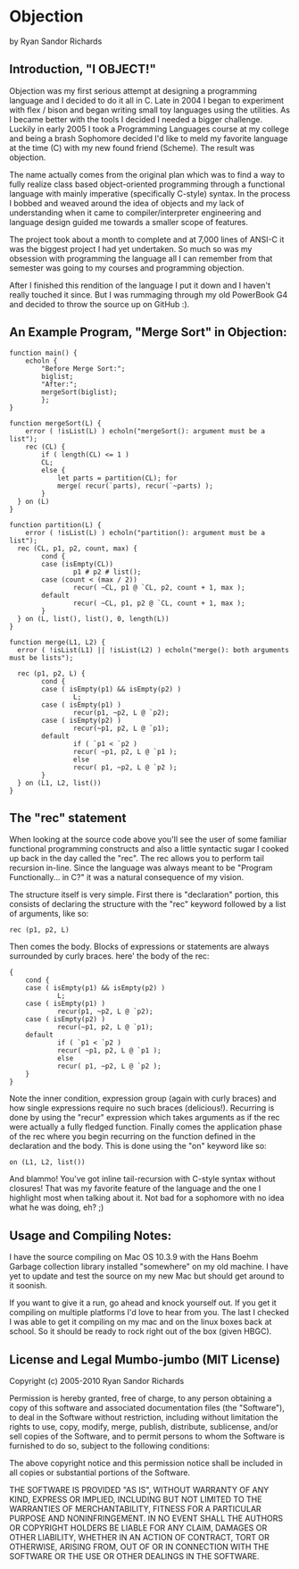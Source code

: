 Objection
================================================================================
by Ryan Sandor Richards


Introduction, "I OBJECT!"
--------------------------------------------------------------------------------

Objection was my first serious attempt at designing a programming language and
I decided to do it all in C. Late in 2004 I began to experiment with flex /
bison and began writing small toy languages using the utilities. As I became
better with the tools I decided I needed a bigger challenge. Luckily in early
2005 I took a Programming Languages course at my college and being a brash 
Sophomore decided I'd like to meld my favorite language at the time (C) with 
my new found friend (Scheme). The result was objection.

The name actually comes from the original plan which was to find a way to 
fully realize class based object-oriented programming through a functional
language with mainly imperative (specifically C-style) syntax. In the process
I bobbed and weaved around the idea of objects and my lack of understanding
when it came to compiler/interpreter engineering and language design guided
me towards a smaller scope of features.

The project took about a month to complete and at 7,000 lines of ANSI-C it was
the biggest project I had yet undertaken. So much so was my obsession with
programming the language all I can remember from that semester was going to
my courses and programming objection.

After I finished this rendition of the language I put it down and I haven't
really touched it since. But I was rummaging through my old PowerBook G4 and
decided to throw the source up on GitHub :).

An Example Program, "Merge Sort" in Objection:
--------------------------------------------------------------------------------

	function main() {
		echoln {
			"Before Merge Sort:";
			biglist;
			"After:";
			mergeSort(biglist);
			};
	}

	function mergeSort(L) {
		error ( !isList(L) ) echoln("mergeSort(): argument must be a list");
		rec (CL) {
			if ( length(CL) <= 1 )
		    CL;
			else {
				let parts = partition(CL); for
				merge( recur(`parts), recur(`~parts) );
			}
	  } on (L)
	}

	function partition(L) {
		error ( !isList(L) ) echoln("partition(): argument must be a list");
	  rec (CL, p1, p2, count, max) {
			cond {
		    case (isEmpty(CL))
					p1 # p2 # list();
		    case (count < (max / 2))
					recur( ~CL, p1 @ `CL, p2, count + 1, max );
		    default
					recur( ~CL, p1, p2 @ `CL, count + 1, max );
			}
	  } on (L, list(), list(), 0, length(L))
	}

	function merge(L1, L2) {
	  error ( !isList(L1) || !isList(L2) ) echoln("merge(): both arguments must be lists");
    
	  rec (p1, p2, L) {
			cond {
		    case ( isEmpty(p1) && isEmpty(p2) )
					L;
		    case ( isEmpty(p1) )
					recur(p1, ~p2, L @ `p2);
		    case ( isEmpty(p2) )
					recur(~p1, p2, L @ `p1);
		    default
					if ( `p1 < `p2 )
			    	recur( ~p1, p2, L @ `p1 );
					else
			    	recur( p1, ~p2, L @ `p2 );
			}
	  } on (L1, L2, list())
	}

The "rec" statement
--------------------------------------------------------------------------------

When looking at the source code above you'll see the user of some familiar
functional programming constructs and also a little syntactic sugar I cooked up 
back in the day called the "rec". The rec allows you to perform tail recursion 
in-line. Since the language was always meant to be "Program Functionally... 
in C?" it was a natural consequence of my vision.

The structure itself is very simple. First there is "declaration" portion,
this consists of declaring the structure with the "rec" keyword followed
by a list of arguments, like so:

	rec (p1, p2, L)

Then comes the body. Blocks of expressions or statements are always surrounded
by curly braces. here' the body of the rec:

	{
		cond {
    	case ( isEmpty(p1) && isEmpty(p2) )
				L;
	    case ( isEmpty(p1) )
				recur(p1, ~p2, L @ `p2);
	    case ( isEmpty(p2) )
				recur(~p1, p2, L @ `p1);
	    default
				if ( `p1 < `p2 )
		    	recur( ~p1, p2, L @ `p1 );
				else
		    	recur( p1, ~p2, L @ `p2 );
		}
	}

Note the inner condition, expression group (again with curly braces) and how
single expressions require no such braces (delicious!). Recurring is done by
using the "recur" expression which takes arguments as if the rec were actually
a fully fledged function. Finally comes the application phase of the rec where 
you begin recurring on the function defined in the declaration and the body.
This is done using the "on" keyword like so:

	on (L1, L2, list())

And blammo! You've got inline tail-recursion with C-style syntax without 
closures! That was my favorite feature of the language and the one I highlight 
most when talking about it. Not bad for a sophomore with no idea what he was 
doing, eh? ;)

Usage and Compiling Notes:
--------------------------------------------------------------------------------

I have the source compiling on Mac OS 10.3.9 with the Hans Boehm Garbage
collection library installed "somewhere" on my old machine. I have yet to 
update and test the source on my new Mac but should get around to it soonish.

If you want to give it a run, go ahead and knock yourself out. If you get it
compiling on multiple platforms I'd love to hear from you. The last I checked
I was able to get it compiling on my mac and on the linux boxes back at
school. So it should be ready to rock right out of the box (given HBGC).

License and Legal Mumbo-jumbo (MIT License)
--------------------------------------------------------------------------------

Copyright (c) 2005-2010 Ryan Sandor Richards

Permission is hereby granted, free of charge, to any person
obtaining a copy of this software and associated documentation
files (the "Software"), to deal in the Software without
restriction, including without limitation the rights to use,
copy, modify, merge, publish, distribute, sublicense, and/or sell
copies of the Software, and to permit persons to whom the
Software is furnished to do so, subject to the following
conditions:

The above copyright notice and this permission notice shall be
included in all copies or substantial portions of the Software.

THE SOFTWARE IS PROVIDED "AS IS", WITHOUT WARRANTY OF ANY KIND,
EXPRESS OR IMPLIED, INCLUDING BUT NOT LIMITED TO THE WARRANTIES
OF MERCHANTABILITY, FITNESS FOR A PARTICULAR PURPOSE AND
NONINFRINGEMENT. IN NO EVENT SHALL THE AUTHORS OR COPYRIGHT
HOLDERS BE LIABLE FOR ANY CLAIM, DAMAGES OR OTHER LIABILITY,
WHETHER IN AN ACTION OF CONTRACT, TORT OR OTHERWISE, ARISING
FROM, OUT OF OR IN CONNECTION WITH THE SOFTWARE OR THE USE OR
OTHER DEALINGS IN THE SOFTWARE.


